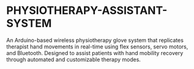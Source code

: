 # PHYSIOTHERAPY-ASSISTANT-SYSTEM
An Arduino-based wireless physiotherapy glove system that replicates therapist hand movements in real-time using flex sensors, servo motors, and Bluetooth. Designed to assist patients with hand mobility recovery through automated and customizable therapy modes.
